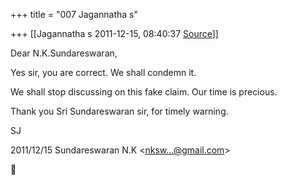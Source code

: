 +++
title = "007 Jagannatha s"

+++
[[Jagannatha s	2011-12-15, 08:40:37 [Source](https://groups.google.com/g/bvparishat/c/7MTd_fmyn-M)]]



Dear N.K.Sundareswaran,

  

Yes sir, you are correct. We shall condemn it.

  

We shall stop discussing on this fake claim. Our time is precious.

  

Thank you Sri Sundareswaran sir, for timely warning.

  

SJ

  
  

2011/12/15 Sundareswaran N.K \<[nksw...@gmail.com]()\>



